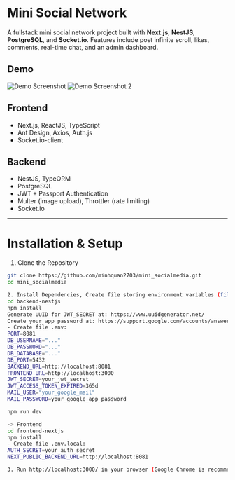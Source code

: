 # Mini Social Network

A fullstack mini social network project built with **Next.js**, **NestJS**, **PostgreSQL**, and **Socket.io**. Features include post infinite scroll, likes, comments, real-time chat, and an admin dashboard.

## Demo
![Demo Screenshot](frontend-nextjs/public/demo/homepage.png)
![Demo Screenshot 2](frontend-nextjs/public/demo/homepage2.png)

## Frontend
- Next.js, ReactJS, TypeScript
- Ant Design, Axios, Auth.js
- Socket.io-client

## Backend
- NestJS, TypeORM
- PostgreSQL
- JWT + Passport Authentication
- Multer (image upload), Throttler (rate limiting)
- Socket.io

---

# Installation & Setup

1. Clone the Repository

```bash
git clone https://github.com/minhquan2703/mini_socialmedia.git
cd mini_socialmedia

2. Install Dependencies, Create file storing environment variables (file .env) and run project
cd backend-nestjs
npm install
Generate UUID for JWT_SECRET at: https://www.uuidgenerator.net/
Create your app password at: https://support.google.com/accounts/answer/185833?hl=en
- Create file .env:
PORT=8081
DB_USERNAME="..."
DB_PASSWORD="..."
DB_DATABASE="..."
DB_PORT=5432
BACKEND_URL=http://localhost:8081
FRONTEND_URL=http://localhost:3000
JWT_SECRET=your_jwt_secret
JWT_ACCESS_TOKEN_EXPIRED=365d
MAIL_USER="your_google_mail"
MAIL_PASSWORD=your_google_app_password

npm run dev

-> Frontend
cd frontend-nextjs
npm install
- Create file .env.local:
AUTH_SECRET=your_auth_secret
NEXT_PUBLIC_BACKEND_URL=http://localhost:8081

3. Run http://localhost:3000/ in your browser (Google Chrome is recommended)



